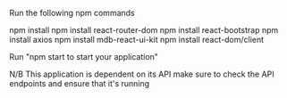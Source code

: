 Run the following npm commands

npm install
npm install react-router-dom
npm install react-bootstrap
npm install axios
npm install mdb-react-ui-kit
npm install react-dom/client

Run "npm start to start your application"

N/B This application is dependent on its API make sure to check the API endpoints and ensure that it's running